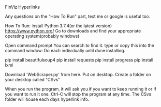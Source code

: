 FinViz Hyperlinks

Any questions on the "How To Run" part, text me or google is useful too.

How To Run:
Install Python 3.7.4(or the latest version)
https://www.python.org/
Go to downloads and find your appropriate operating system(probably windows)

Open command prompt
You can search to find it.
type or copy this into the command window:
Do each individually until done installing.

pip install beautifulsoup4
pip install requests
pip install progress
pip install lxml

Download 'WebScraper.py' from here.
Put on desktop.
Create a folder on your desktop called "CSvs"

When you run the program, it will ask you if you want to keep running it or if you want to run it one.
Ctrl-C will stop the program at any time.
The CSvs folder will house each days hyperlink info.
